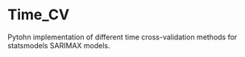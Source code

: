 # Time_CV
Pytohn implementation of different time cross-validation methods for statsmodels SARIMAX models.
